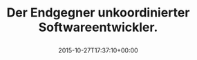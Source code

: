---
retweeted: false
source: <a href="http://twitter.com/download/android" rel="nofollow">Twitter for Android</a>
entities:
  user_mentions: []
  urls: []
  symbols: []
  media:
  - expanded_url: https://twitter.com/bascht/status/659061289956847618/photo/1
    indices:
    - '50'
    - '73'
    url: https://t.co/YCa9z5mRp4
    media_url: http://pbs.twimg.com/media/CSV0sXMW0AAIqu8.jpg
    id_str: '659061225968553984'
    id: '659061225968553984'
    media_url_https: https://pbs.twimg.com/media/CSV0sXMW0AAIqu8.jpg
    sizes:
      small:
        w: '680'
        h: '510'
        resize: fit
      thumb:
        w: '150'
        h: '150'
        resize: crop
      large:
        w: '2048'
        h: '1536'
        resize: fit
      medium:
        w: '1200'
        h: '900'
        resize: fit
    type: photo
    display_url: pic.twitter.com/YCa9z5mRp4
  hashtags: []
display_text_range:
- '0'
- '73'
favorite_count: '1'
id_str: '659061289956847618'
truncated: false
retweet_count: '0'
id: '659061289956847618'
possibly_sensitive: false
created_at: Tue Oct 27 17:37:10 +0000 2015
favorited: false
full_text: Der Endgegner unkoordinierter Softwareentwickler.
lang: de
extended_entities:
  media:
  - expanded_url: https://twitter.com/bascht/status/659061289956847618/photo/1
    indices:
    - '50'
    - '73'
    url: https://t.co/YCa9z5mRp4
    media_url: http://pbs.twimg.com/media/CSV0sXMW0AAIqu8.jpg
    id_str: '659061225968553984'
    id: '659061225968553984'
    media_url_https: https://pbs.twimg.com/media/CSV0sXMW0AAIqu8.jpg
    sizes:
      small:
        w: '680'
        h: '510'
        resize: fit
      thumb:
        w: '150'
        h: '150'
        resize: crop
      large:
        w: '2048'
        h: '1536'
        resize: fit
      medium:
        w: '1200'
        h: '900'
        resize: fit
    type: photo
    display_url: pic.twitter.com/YCa9z5mRp4
tags:
- pesos/twitter
date: '2015-10-27T17:37:10+00:00'
src: https://twitter.com/bascht/status/659061289956847618
original_url: https://twitter.com/bascht/status/659061289956847618
type: twitter_tweet
media_url: https://img.bascht.com/twitter/pbs.twimg.com/media/CSV0sXMW0AAIqu8.jpg
text: Der Endgegner unkoordinierter Softwareentwickler.
title: 'Der Endgegner unkoordinierter Softwareentwickler.

  '

---